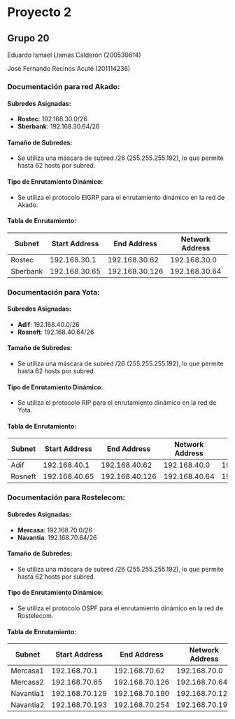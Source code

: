 # Proyecto 2
## Grupo 20
Eduardo Ismael Llamas Calderón (200530614)

José Fernando Recinos Acuté (201114236)


### Documentación para red Akado:

#### Subredes Asignadas:
- **Rostec**: 192.168.30.0/26
- **Sberbank**: 192.168.30.64/26

#### Tamaño de Subredes:
- Se utiliza una máscara de subred /26 (255.255.255.192), lo que permite hasta 62 hosts por subred.

#### Tipo de Enrutamiento Dinámico:
- Se utiliza el protocolo EIGRP para el enrutamiento dinámico en la red de Akado.

#### Tabla de Enrutamiento:
| Subnet    | Start Address   | End Address     | Network Address | Broadcast Address |
|-----------|-----------------|-----------------|-----------------|-------------------|
| Rostec    | 192.168.30.1    | 192.168.30.62   | 192.168.30.0    | 192.168.30.63     |
| Sberbank  | 192.168.30.65   | 192.168.30.126  | 192.168.30.64   | 192.168.30.127    |


### Documentación para Yota:

#### Subredes Asignadas:
- **Adif**: 192.168.40.0/26
- **Rosneft**: 192.168.40.64/26

#### Tamaño de Subredes:
- Se utiliza una máscara de subred /26 (255.255.255.192), lo que permite hasta 62 hosts por subred.

#### Tipo de Enrutamiento Dinámico:
- Se utiliza el protocolo RIP para el enrutamiento dinámico en la red de Yota.

#### Tabla de Enrutamiento:
| Subnet   | Start Address   | End Address     | Network Address | Broadcast Address |
|----------|-----------------|-----------------|-----------------|-------------------|
| Adif     | 192.168.40.1    | 192.168.40.62   | 192.168.40.0    | 192.168.40.63     |
| Rosneft  | 192.168.40.65   | 192.168.40.126  | 192.168.40.64   | 192.168.40.127    |


### Documentación para Rostelecom:

#### Subredes Asignadas:
- **Mercasa**: 192.168.70.0/26
- **Navantia**: 192.168.70.64/26

#### Tamaño de Subredes:
- Se utiliza una máscara de subred /26 (255.255.255.192), lo que permite hasta 62 hosts por subred.

#### Tipo de Enrutamiento Dinámico:
- Se utiliza el protocolo OSPF para el enrutamiento dinámico en la red de Rostelecom.

#### Tabla de Enrutamiento:
| Subnet    | Start Address   | End Address     | Network Address | Broadcast Address |
|-----------|-----------------|-----------------|-----------------|-------------------|
| Mercasa1  | 192.168.70.1    | 192.168.70.62   | 192.168.70.0    | 192.168.70.63     |
| Mercasa2  | 192.168.70.65   | 192.168.70.126  | 192.168.70.64   | 192.168.70.127    |
| Navantia1 | 192.168.70.129  | 192.168.70.190  | 192.168.70.128  | 192.168.70.191    |
| Navantia2 | 192.168.70.193  | 192.168.70.254  | 192.168.70.192  | 192.168.70.255    |


